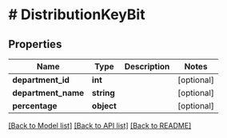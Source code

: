 # # DistributionKeyBit

## Properties

Name | Type | Description | Notes
------------ | ------------- | ------------- | -------------
**department_id** | **int** |  | [optional]
**department_name** | **string** |  | [optional]
**percentage** | **object** |  | [optional]

[[Back to Model list]](../../README.md#models) [[Back to API list]](../../README.md#endpoints) [[Back to README]](../../README.md)
